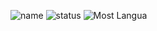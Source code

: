 ![name](https://github.com/saidjonjalolov/saidjonjalolov/blob/main/name.svg)
![status](https://github-readme-stats.vercel.app/api?username=saidjonjalolov&show_icons=true&theme=radical)
![Most Langua](https://github-readme-stats.vercel.app/api/top-langs/?username=saidjonjalolov&layout=compact)
<p>
  <img href="https://github-readme-stats.vercel.app/api?username=saidjonjalolov&show_icons=true&theme=radical">
  <img href="">
</p>
